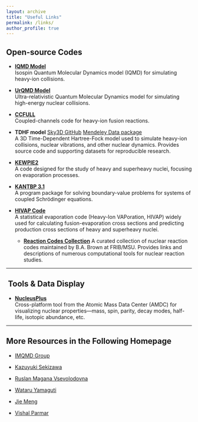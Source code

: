 ```yaml
---
layout: archive
title: "Useful Links"
permalink: /links/
author_profile: true
---
```



##  Open-source Codes

- **[IQMD Model](https://www.scidb.cn/en/detail?dataSetId=d198f93bff464a3c80e0e02485ef1304)**  
  Isospin Quantum Molecular Dynamics model (IQMD) for simulating heavy-ion collisions.

- **[UrQMD Model](https://itp.uni-frankfurt.de/~bleicher/index.html?content=urqmd)**  
  Ultra-relativistic Quantum Molecular Dynamics model for simulating high-energy nuclear collisions.

- **[CCFULL](https://www2.yukawa.kyoto-u.ac.jp/~kouichi.hagino/ccfull.html)**  
  Coupled-channels code for heavy-ion fusion reactions.

- **TDHF model** [Sky3D GitHub](https://github.com/manybody/sky3d) [Mendeley Data package](https://data.mendeley.com/datasets/vzbrzvyrn4/2)  
  A 3D Time-Dependent Hartree-Fock model used to simulate heavy-ion collisions, nuclear vibrations, and other nuclear dynamics. Provides source code and supporting datasets for reproducible research.


- **[KEWPIE2](https://data.mendeley.com/datasets/jpr32dzp8g/1)**  
  A code designed for the study of heavy and superheavy nuclei, focusing on evaporation processes.

- **[KANTBP 3.1](https://data.mendeley.com/datasets/4vm9fhyvh3/1)**  
  A program package for solving boundary-value problems for systems of coupled Schrödinger equations.

- **[HIVAP Code](http://www.imqmd.com/download.html)**  
  A statistical evaporation code (Heavy-Ion VAPoration, HIVAP) widely used for calculating fusion-evaporation cross sections and predicting production cross sections of heavy and superheavy nuclei.

  - **[Reaction Codes Collection](https://people.frib.msu.edu/~brown/reaction-codes/home.html)** 
  A curated collection of nuclear reaction codes maintained by B.A. Brown at FRIB/MSU. Provides links and descriptions of numerous computational tools for nuclear reaction studies.

---

##  ​ Tools & Data Display

- **[NucleusPlus](https://amdc.impcas.ac.cn/web/nubcleus%202_en.html)**  
  Cross-platform tool from the Atomic Mass Data Center (AMDC) for visualizing nuclear properties—mass, spin, parity, decay modes, half-life, isotopic abundance, etc.

---

## More Resources in the Following Homepage

- [IMQMD Group](http://www.imqmd.com/)  

- [Kazuyuki Sekizawa](https://sekizawa.fizyka.pw.edu.pl/english/index.html)  

- [Ruslan Magana Vsevolodovna](https://science-ruslan.weebly.com/about.html)  

- [Wataru Yamaguti](https://www.rcnp.osaka-u.ac.jp/~yamaguti/wyama_RIKEN/wyama/index.html)  

- [Jie Meng](https://pkunuclear.github.io/people/jmeng.html)

- [Vishal Parmar](https://sites.google.com/view/vishal-parmar)  



